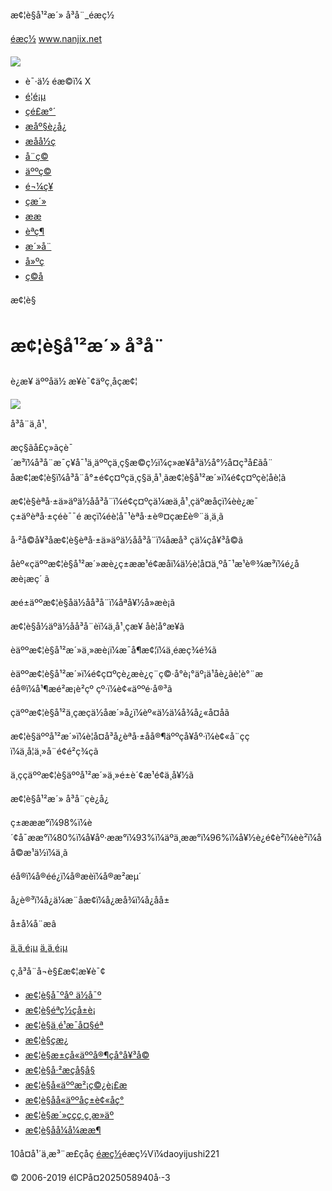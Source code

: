 æ¢¦è§å¹²æ´» å³å¨\_éæç½



[éæç½](http://m.nanjix.net/) www.nanjix.net

![](/kaifamei/picture/more.png)

* è¯·ä½ éæ©ï¼  X
* [é¦é¡µ](http://m.nanjix.net/)
* [çé£æ°´](/kanfengshui/)
* [æåº§è¿å¿](/xingzuoyunshi/)
* [æåå½ç](/wenhuamingli/)
* [å¨ç©](/dongwu/)
* [äººç©](/renwu/)
* [é¬¼ç¥](/guisheng/)
* [çæ´»](/shenhuo/)
* [ææ](/ganqin/)
* [èªç¶](/ziran/)
* [æ´»å¨](/huodong/)
* [å»ºç­](/jianzu/)
* [ç©å](/wuping/)

æ¢¦è§

æ¢¦è§å¹²æ´» å³å¨
===================

è¿æ¥
äººåä½ æ¥è¯¢äºç¸åçæ¢¦

![](https://www.jiemeng.tw/s.jiemeng.tw/pic/3/72631.png)

å³å¨ä¸å¹¸

æç§ãå£ç»ãçè¯´æ³ï¼å³å¨æ¯ç¥å¯¹ä¸äººçä¸ç§æ©ç½ï¼ç»æ¥å³ä½å°½å¤ç³å£ãå¨ åæ¢¦æ¢¦è§ï¼å³å¨å°±é¢ç¤ºçä¸ç§ä¸å¹¸ãæ¢¦è§å¹²æ´»ï¼é¢ç¤ºçè¦åè¦ã

æ¢¦è§èªå·±ä»äºä½åå³å¨ï¼é¢ç¤ºçä¼æä¸å¹¸çäºæåçï¼èè¿æ¯ ç±äºèªå·±çéè¯¯é æçï¼éè¦å¯¹èªå·±è®¤çæ£è®¨ä¸ä¸ã

å·²å©å¥³å­æ¢¦è§èªå·±ä»äºä½åå³å¨ï¼åæå³ çä¼çå¥³å­©ã

åèº«çäººæ¢¦è§å¹²æ´»æè¿ç±ææ¹é¢æåï¼ä½è¦å¤ä¸ºå¯¹æ¹è®¾æ³ï¼é¿åæè¡æç´ ã

æé±äººæ¢¦è§åä½åå³å¨ï¼åªå¥½å»æè¡ã

æ¢¦è§å½äºä½åå³å¨èï¼ä¸å¹¸çæ¥ å­è¦å°æ¥ã

èäººæ¢¦è§å¹²æ´»ä¸»æè¡ï¼æ¯å¶æ¢¦ï¼ä¸­éæç¾é¾ã

èäººæ¢¦è§å¹²æ´»ï¼é¢ç¤ºçè¿æè¿ç¨ç©·å°è¡°äº¡ä¹åè¿ãè¦è°¨æéå®ï¼å¹¶æé²æ¡è²çº çº·ï¼è¢«äººé·å®³ã

çäººæ¢¦è§å¹²ä¸çæçä½åæ´»å¿ï¼èº«ä½ä¼å¾å¿«å¤åã

æ¢¦è§äººå¹²æ´»ï¼è¦å¤å³å¿èªå·±åå®¶äººçå¥åº·ï¼è¢«å¨ççï¼ä¸å¦ä¸»å¨é¢é²ç¾çã

ä¸ç­çäººæ¢¦è§äººå¹²æ´»ä¸»é±è´¢æ¹é¢ä¸å¥½ã

æ¢¦è§å¹²æ´» å³å¨çè¿å¿

ç±æææ°ï¼98%ï¼è´¢å¯ææ°ï¼80%ï¼å¥åº·ææ°ï¼93%ï¼äºä¸ææ°ï¼96%ï¼å¥½è¿é¢è²ï¼èè²ï¼åå©æ¹ä½ï¼ä¸ã

éå®ï¼å®éé¿ï¼å®æ­èï¼å®æ²æµ´

å¿è®³ï¼å¿ä¼æ¨åæ¢ï¼å¿æå¾ï¼å¿åå±

å±å¼å¨æâ

[ä¸ä¸é¡µ](/daquan/4772.html)
[ä¸ä¸é¡µ](/daquan/13557.html)

ç¸å³å¨å¬è§£æ¢¦æ¥è¯¢

* [æ¢¦è§å¯ºåº ä½å¯º](/daquan/5770.html)
* [æ¢¦è§éªç½çå±è¡](/daquan/5639.html)
* [æ¢¦è§ä¸é¹æ¯å¤§éª](/daquan/12153.html)
* [æ¢¦è§çæ¿](/daquan/5362.html)
* [æ¢¦è§æ±çå«äººå®¶çå°å¥³å­©](/daquan/5369.html)
* [æ¢¦è§å·²æçå§å§](/daquan/11822.html)
* [æ¢¦è§å«äººæ²¡ç©¿è¡£æ](/daquan/12187.html)
* [æ¢¦è§åå«äººåç±è¢«åç°](/daquan/5294.html)
* [æ¢¦è§æ´»ççç¸ç¸æ­»äº](/daquan/12025.html)
* [æ¢¦è§åå¼å¼ææ¶](/daquan/11985.html)

10å¤å¹´ä¸æ³¨æ­£çåç
[éæç½](http://m.nanjix.net/)éæç½Vï¼daoyijushi221
  
© 2006-2019 éICPå¤2025058940å·-3